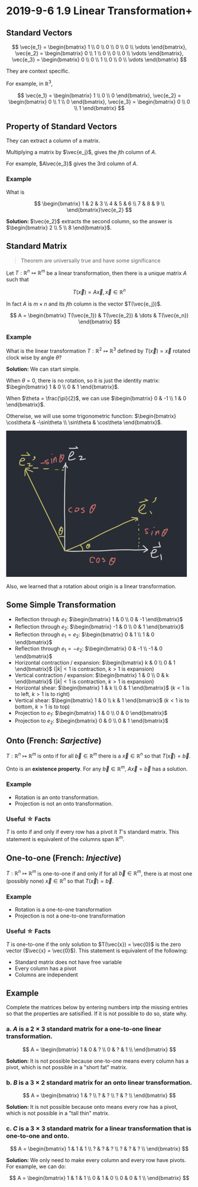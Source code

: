 # 2019-9-6 1.9 Linear Transformation+
## Standard Vectors
$$
\vec{e_1} = \begin{bmatrix}
  1 \\ 0 \\ 0 \\ 0 \\ 0 \\ \vdots
\end{bmatrix}, \vec{e_2} = \begin{bmatrix}
  0 \\ 1 \\ 0 \\ 0 \\ 0 \\ \vdots
\end{bmatrix}, \vec{e_3} = \begin{bmatrix}
  0 \\ 0 \\ 1 \\ 0 \\ 0 \\ \vdots
\end{bmatrix}
$$

They are context specific.

For example, in $\mathbb{R}^3$,

$$
\vec{e_1} = \begin{bmatrix}
  1 \\ 0 \\ 0
\end{bmatrix}, \vec{e_2} = \begin{bmatrix}
  0 \\ 1 \\ 0
\end{bmatrix}, \vec{e_3} = \begin{bmatrix}
  0 \\ 0 \\ 1
\end{bmatrix}
$$

## Property of Standard Vectors
They can extract a column of a matrix.

Multiplying a matrix by $\vec{e_j}$, gives the $j$th column of $A$.

For example, $A\vec{e_3}$ gives the 3rd column of $A$.

### Example
What is

$$
\begin{bmatrix}
  1 & 2 & 3 \\
  4 & 5 & 6 \\
  7 & 8 & 9 \\
\end{bmatrix}\vec{e_2}
$$

**Solution:** $\vec{e_2}$ extracts the second column, so the answer is $\begin{bmatrix} 2 \\ 5 \\ 8 \end{bmatrix}$.

## Standard Matrix
> Theorem are universally true and have some significance

Let $T:\mathbb{R}^n \mapsto \mathbb{R}^m$ be a linear transformation, then there is a unique matrix $A$ such that

$$
T(\vec{x}) = A\vec{x}, \vec{x} \in \mathbb{R}^n
$$

In fact $A$ is $m \times n$ and its $j$th column is the vector $T(\vec{e_j})$.

$$
A = \begin{bmatrix}
  T(\vec{e_1}) & T(\vec{e_2}) & \dots & T(\vec{e_n})
\end{bmatrix}
$$

### Example
What is the linear transformation $T:\mathbb{R}^2 \mapsto \mathbb{R}^3$ defined by $T(\vec{x}) = \vec{x} \text{ rotated clock wise by angle } \theta$?

**Solution:** We can start simple.

When $\theta = 0$, there is no rotation, so it is just the identity matrix: $\begin{bmatrix} 1 & 0 \\ 0 & 1 \end{bmatrix}$.

When $\theta = \frac{\pi}{2}$, we can use $\begin{bmatrix} 0 & -1 \\ 1 & 0 \end{bmatrix}$.

Otherwise, we will use some trigonometric function: $\begin{bmatrix} \cos\theta & -\sin\theta \\ \sin\theta & \cos\theta \end{bmatrix}$.

![](_v_images/20190906143422593_5092.png)

Also, we learned that a rotation about origin is a linear transformation.

## Some Simple Transformation
- Reflection through $e_1$: $\begin{bmatrix} 1 & 0 \\ 0 & -1 \end{bmatrix}$
- Reflection through $e_2$: $\begin{bmatrix} -1 & 0 \\ 0 & 1 \end{bmatrix}$
- Reflection through $e_1 = e_2$: $\begin{bmatrix} 0 & 1 \\ 1 & 0 \end{bmatrix}$
- Reflection through $e_1 = -e_2$: $\begin{bmatrix} 0 & -1 \\ -1 & 0 \end{bmatrix}$
- Horizontal contraction / expansion: $\begin{bmatrix} k & 0 \\ 0 & 1 \end{bmatrix}$ ($\left|k\right| < 1$ is contraction, $k > 1$ is expansion)
- Vertical contraction / expansion: $\begin{bmatrix} 1 & 0 \\ 0 & k \end{bmatrix}$ ($\left|k\right| < 1$ is contraction, $k > 1$ is expansion)
- Horizontal shear: $\begin{bmatrix} 1 & k \\ 0 & 1 \end{bmatrix}$ ($k < 1$ is to left, $k > 1$ is to right)
- Vertical shear: $\begin{bmatrix} 1 & 0 \\ k & 1 \end{bmatrix}$ ($k < 1$ is to bottom, $k > 1$ is to top)
- Projection to $e_1$: $\begin{bmatrix} 1 & 0 \\ 0 & 0 \end{bmatrix}$
- Projection to $e_2$: $\begin{bmatrix} 0 & 0 \\ 0 & 1 \end{bmatrix}$

## Onto (French: *Sarjective*)
$T:\mathbb{R}^n \mapsto \mathbb{R}^m$ is onto if for all $\vec{b} \in \mathbb{R}^m$ there is a $\vec{x} \in \mathbb{R}^n$ so that $T(\vec{x}) = \vec{b}$.

Onto is an **existence property**. For any $\vec{b} \in \mathbb{R}^m$, $A\vec{x} = \vec{b}$ has a solution.

### Example
- Rotation is an onto transformation.
- Projection is not an onto transformation.

### Useful ☆ Facts
$T$ is onto if and only if every row has a pivot it $T$'s standard matrix. This statement is equivalent of the columns span $\mathbb{R}^m$.

## One-to-one (French: *Injective*)
$T:\mathbb{R}^n \mapsto \mathbb{R}^m$ is one-to-one if and only if for all $\vec{b} \in \mathbb{R}^m$, there is at most one (possibly none) $\vec{x} \in \mathbb{R}^n$ so that $T(\vec{x}) = \vec{b}$.

### Example
- Rotation is a one-to-one transformation
- Projection is not a one-to-one transformation

### Useful ☆ Facts
$T$ is one-to-one if the only solution to $T(\vec{x}) = \vec{0}$ is the zero vector ($\vec{x} = \vec{0}$). This statement is equivalent of the following:

- Standard matrix does not have free variable
- Every column has a pivot
- Columns are independent

## Example
Complete the matrices below by entering numbers intp the missing entries so that the properties are satisified. If it is not possible to do so, state why.

### a. $A$ is a $2 \times 3$ standard matrix for a one-to-one linear transformation.
$$
A = \begin{bmatrix}
  1 & 0 & ? \\
  0 & ? & 1 \\
\end{bmatrix}
$$

**Solution:** It is not possible because one-to-one means every column has a pivot, which is not possible in a "short fat" matrix.

### b. $B$ is a $3 \times 2$ standard matrix for an onto linear transformation.
$$
A = \begin{bmatrix}
  1 & ? \\
  ? & ? \\
  ? & ? \\
\end{bmatrix}
$$

**Solution:** It is not possible because onto means every row has a pivot, which is not possible in a "tall thin" matrix.

### c. $C$ is a $3 \times 3$ standard matrix for a linear transformation that is one-to-one and onto.
$$
A = \begin{bmatrix}
  1 & 1 & 1 \\
  ? & ? & ? \\
  ? & ? & ? \\
\end{bmatrix}
$$

**Solution:** We only need to make every column and every row have pivots. For example, we can do:

$$
A = \begin{bmatrix}
  1 & 1 & 1 \\
  0 & 1 & 0 \\
  0 & 0 & 1 \\
\end{bmatrix}
$$
